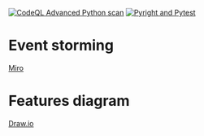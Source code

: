 [![CodeQL Advanced Python scan](https://github.com/AKHQProduction/delivery_service/actions/workflows/codeql.yml/badge.svg)](https://github.com/AKHQProduction/delivery_service/actions/workflows/codeql.yml)
[![Pyright and Pytest](https://github.com/AKHQProduction/delivery_service/actions/workflows/pytest.yml/badge.svg)](https://github.com/AKHQProduction/delivery_service/actions/workflows/pytest.yml)


# Event storming

[Miro](https://miro.com/welcomeonboard/RzdNZ0hFWFJGUDZpalMzblhLdXN3Z0xlazF5aTdXek9sb3c1dldvdldPQVNGaHc3VTcrWWMxOXQyUHkyczFqdzdCS3NTRlVXekpsbktVSnBGTHMxVHZQWjZDZHBLazEwKzRIYUJGeFM2ang3bHpEOU5sR2hZaDNxZ3ZIZnNZUkRyVmtkMG5hNDA3dVlncnBvRVB2ZXBnPT0hdjE=?share_link_id=665021019722)

# Features diagram

[Draw.io](https://drive.google.com/file/d/10OO5vSXz2iYXXDC6CVfOLdCnTHSLWYUr/view?usp=sharing)